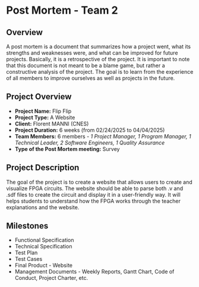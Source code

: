 # Post Mortem - Team 2

## Overview

A post mortem is a document that summarizes how a project went, what its strengths and weaknesses were, and what can be improved for future projects. Basically, it is a retrospective of the project. It is important to note that this document is not meant to be a blame game, but rather a constructive analysis of the project. The goal is to learn from the experience of all members to improve ourselves as well as projects in the future.

## Project Overview

- **Project Name:** Flip Flip
- **Project Type:** A Website
- **Client:** Florent MANNI (CNES)
- **Project Duration:** 6 weeks (from 02/24/2025 to 04/04/2025)
- **Team Members:** 6 members - *1 Project Manager, 1 Program Manager, 1 Technical Leader, 2 Software Engineers, 1 Quality Assurance*
- **Type of the Post Mortem meeting:** Survey

## Project Description

The goal of the project is to create a website that allows users to create and visualize FPGA circuits. The website should be able to parse both .v and .sdf files to create the circuit and display it in a user-friendly way. It will helps students to understand how the FPGA works through the teacher explanations and the website.

## Milestones

- Functional Specification
- Technical Specification
- Test Plan
- Test Cases
- Final Product - Website
- Management Documents - Weekly Reports, Gantt Chart, Code of Conduct, Project Charter, etc.


